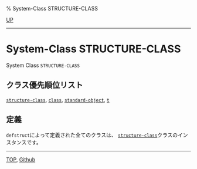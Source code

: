% System-Class STRUCTURE-CLASS

[UP](4.4.html)  

---

# System-Class **STRUCTURE-CLASS**


System Class `STRUCTURE-CLASS`


## クラス優先順位リスト

[`structure-class`](4.4.structure-class.html),
[`class`](4.4.class.html),
[`standard-object`](4.4.standard-object.html),
[`t`](4.4.t-system-class.html)


## 定義

`defstruct`によって定義された全てのクラスは、
[`structure-class`](4.4.structure-class.html)クラスのインスタンスです。


---
[TOP](index.html),  [Github](https://github.com/nptcl/npt-japanese)

